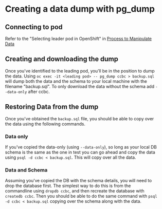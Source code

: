 # Creating a data dump with pg_dump

## Connecting to pod

Refer to the "Selecting leader pod in OpenShift" in [Process to Manipulate Data](./process_to_manipulate_data.md)

## Creating and downloading the dump

Once you've identified to the leading pod, you'll be in the position to dump the data. Using `oc exec -it <leading pod> -- pg_dump ccbc > backup.sql` will dump both the data and the schema to your local machine with the filename "backup.sql". To only download the data without the schema add `--data-only` after ccbc.

## Restoring Data from the dump

Once you've obtained the `backup.sql` file, you should be able to copy over the data using the following commands.

### Data only

If you've copied the data-only (using `--data-only`), so long as your local DB schema is the same as the one in test you can go ahead and copy the data using `psql -d ccbc < backup.sql`. This will copy over all the data.

### Data and Schema

Assuming you've copied the DB with the schema details, you will need to drop the database first. The simplest way to do this is from the commandline using `dropdb ccbc`, and then recreate the database with `createdb ccbc`. Then you should be able to do the same command with `psql -d ccbc < backup.sql` copying over the schema along with the data.
